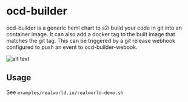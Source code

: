 # ocd-builder

ocd-builder is a generic heml chart to s2i build your code in git into an container image. It can also add a docker tag to the built image that matches the git tag. This can be triggered by a git release webhook configured to push an event to ocd-builder-webook. 

![alt text][ocd-build-components]

[ocd-build-components]: https://github.com/ocd-scm/ocd-meta/blob/master/imgs/ocd-builder.png?raw=true "OCD Builder Components"

## Usage

See `examples/realworld.io/realworld-demo.sh`
